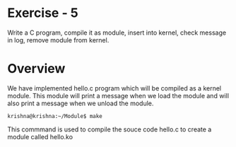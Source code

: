 # Exercise - 5
Write a C program, compile it as module, insert into kernel, check message in log, remove module from kernel.
# Overview
We have implemented hello.c program which will be compiled as a kernel module. This module will print a message when we load the module and will also print a message when we unload the module.
```
krishna@krishna:~/Module$ make
```
This commmand is used to compile the souce code hello.c to create a module called hello.ko
